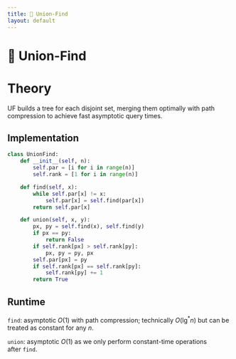```yaml
---
title: 🗼 Union-Find
layout: default
---
```


# 🗼 Union-Find

# Theory
UF builds a tree for each disjoint set, merging them optimally with path compression to achieve fast asymptotic query times.

## Implementation
```python
class UnionFind:
	def __init__(self, n):
		self.par = [i for i in range(n)]
		self.rank = [1 for i in range(n)]

	def find(self, x):
		while self.par[x] != x:
			self.par[x] = self.find(par[x])
		return self.par[x]

	def union(self, x, y):
		px, py = self.find(x), self.find(y)
		if px == py:
			return False
		if self.rank[px] > self.rank[py]:
			px, py = py, px
		self.par[px] = py
		if self.rank[px] == self.rank[py]:
			self.rank[py] += 1
		return True
```

## Runtime
`find`: asymptotic $O(1)$ with path compression; technically $O(\lg ^* n)$ but can be treated as constant for any $n$.

`union`: asymptotic $O(1)$ as we only perform constant-time operations after `find`.